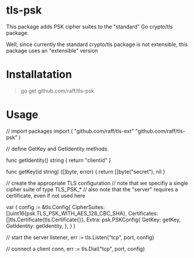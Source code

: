 tls-psk
=======

This package adds PSK cipher suites to the "standard" Go crypto/tls package.

Well, since currently the standard crypto/tls package is not extensible, this package uses an "extensible" version

Installatation
==============

> go get github.com/raff/tls-psk

Usage
=====

// import packages
import (
    "github.com/raff/tls-ext"
    "github.com/raff/tls-psk"
    )
    
// define GetKey and GetIdentity methods

func getIdentity() string {
   return "clientid"
}

func getKey(id string) ([]byte, error) {
   return []byte("secret"), nil
}

// create the appropriate TLS configuration
// note that we specifiy a single cipher suite of type TLS_PSK_*
// also note that the "server" requires a certificate, even if not used here

var (
        config := &tls.Config{
                CipherSuites: []uint16{psk.TLS_PSK_WITH_AES_128_CBC_SHA},
                Certificates: []tls.Certificate{tls.Certificate{}},
                Extra: psk.PSKConfig{
                    GetKey: getKey,
                    GetIdentity: getIdentity,
                    },
                }
)

// start the server
listener, err := tls.Listen("tcp", port, config)

// connect a client
conn, err := tls.Dial("tcp", port, config)


